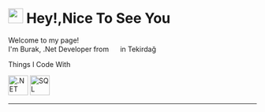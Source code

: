 <h1><img src="https://emojis.slackmojis.com/emojis/images/1531849430/4246/blob-sunglasses.gif?1531849430" width="30"/> Hey!,Nice To See You</h1>

<p> Welcome to my page! </br> I'm Burak, .Net Developer from <img src="https://cdn-icons-png.flaticon.com/512/3909/3909414.png" width="15"> in Tekirdağ </p>
<p> Things I Code With 
<p>
<img alt=".NET" src="https://cdn-icons-png.flaticon.com/512/2748/2748383.png" Width="40">
<img alt="SQL" src="https://cdn-icons-png.flaticon.com/512/4492/4492311.png" Width="40">
<hr>
